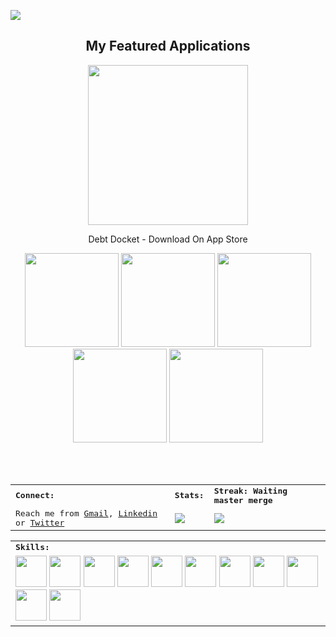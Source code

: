 <a href="https://devmehmetates.github.io"> <img src="https://user-images.githubusercontent.com/74152011/215314642-5a66c39f-ee75-4e2f-b13e-c908263e031b.png"> </a>
<div>
    <h2 align=center> My Featured Applications </h2>
</div>

<div align=center>
 <a href="https://apps.apple.com/us/app/debt-docket-borç-takip/id6453604343"><img width=256 src="https://github.com/devmehmetates/devmehmetates/assets/74152011/c9b7e746-2424-4ff9-b489-3733d1db374c"></a>
    <p>Debt Docket - Download On App Store</p>
</div>

<div align=center>
    <a href="https://github.com/devmehmetates/iTunes-Search-API"><img width=150 src="https://user-images.githubusercontent.com/74152011/207431910-678e7493-df18-424f-9322-6796df6492bb.png"></a>
    <a href="https://apps.apple.com/us/app/tips-for-riot/id6449912449"><img width=150 src="https://user-images.githubusercontent.com/74152011/207431907-2fcc5447-ed87-4e68-be91-66faf481324b.png"></a>
    <a href="https://github.com/devmehmetates/Health-Care-Public"><img width=150 src="https://user-images.githubusercontent.com/74152011/207431900-2928e7cd-66c2-4863-8deb-b55103625b90.png"></a>
    <a href="https://github.com/devmehmetates/Socia"><img width=150 src="https://user-images.githubusercontent.com/74152011/207431885-be552761-bdea-4cb9-bd6f-a473e7733dcb.png"></a>
    <a href="https://github.com/devmehmetates/MedExp-MVVM"><img width=150 src="https://user-images.githubusercontent.com/74152011/207431913-a6f48dda-e209-4423-8cd0-160a3d7e047d.png"></a>
</div>

<br><br>
<table>
    <tr>
        <td colspan="4">
        <strong><samp>Connect:</samp></strong>
        </td>
        <td colspan="2">
        <strong><samp>Stats:</samp></strong>
        </td>
        <td colspan="2">
        <strong><samp>Streak: Waiting master merge </samp></strong>
        </td>
    </tr>
    <tr>
        <td colspan="4" rowspan="2">
        <samp>Reach me from <a href="mailto:devmehmetates@gmail.com">Gmail</a>, <a href=https://www.linkedin.com/in/devmehmetates>Linkedin</a> or <a href=https://twitter.com/devmehmetates>Twitter</a></samp>
        </td>
        <td colspan="2" rowspan="2">
        <a href="https://github-readme-stats.vercel.app/api?username=devmehmetates&count_private=true&hide_border=true&show_icons=true&theme=tokyonight">
        <img src="https://github-readme-stats.vercel.app/api?username=devmehmetates&count_private=true&hide_border=true&show_icons=true&theme=tokyonight">
        </a>
        </td>
        <td colspan="2" rowspan="2">
        <a href="https://github-readme-streak-stats.herokuapp.com/?user=devmehmetates&hide_border=true&theme=tokyonight">
        <img src="https://github-readme-streak-stats.herokuapp.com/?user=devmehmetates&hide_border=true&theme=tokyonight">
        </a>
        </td>
    </tr>
</table>

<div align=center>
<table>
    <tr>
        <td colspan="8">
        <strong><samp>Skills:</samp></strong>
        </td>
    </tr>
        <tr>
        <td colspan="8">
        <a href="https://developer.apple.com/swift/"><img src="https://img.icons8.com/color/480/000000/swift.png" width=50></a>
        <a href="https://developer.apple.com/xcode/swiftui/"><img src="https://img.icons8.com/color/480/000000/swiftui.png" width=50></a>
        <a href="https://developer.apple.com/xcode/"><img src="https://img.icons8.com/color/480/000000/xcode.png" width=50></a>
        <a href="https://dart.dev/"><img src="https://img.icons8.com/color/480/000000/dart.png" width=50></a>
        <a href="https://flutter.dev/"><img src="https://img.icons8.com/color/480/000000/flutter.png" width=50></a>
        <a href="https://code.visualstudio.com/"><img src="https://img.icons8.com/color/480/000000/visual-studio-code-2019.png" width=50></a>
        <a href="https://developer.android.com/studio"><img src="https://img.icons8.com/color/480/000000/android-studio.png" width=50></a>
        <a href="https://www.figma.com/"><img src="https://img.icons8.com/color/480/000000/figma.png" width=50></a>
        <a href="https://www.adobe.com/tr/products/xd.html"><img src="https://img.icons8.com/color/480/000000/adobe-xd--v1.png" width=50></a>
        <a href="https://git-scm.com/"><img src="https://img.icons8.com/color/480/000000/git.png" width=50></a>
        <a href="https://firebase.google.com/"><img src="https://img.icons8.com/color/480/000000/firebase.png" width=50></a>            
        </td>
    </tr>
</table>
</div>

